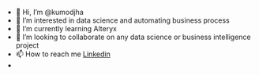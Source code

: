 - 👋 Hi, I’m @kumodjha
- 👀 I’m interested in data science and automating business process
- 🌱 I’m currently learning Alteryx
- 💞️ I’m looking to collaborate on any data science or business intelligence project
- 📫 How to reach me [Linkedin](https://www.linkedin.com/in/kumodjha/) 
- 
<!---
kumodjha/kumodjha is a ✨ special ✨ repository because its `README.md` (this file) appears on your GitHub profile.
You can click the Preview link to take a look at your changes.
--->
